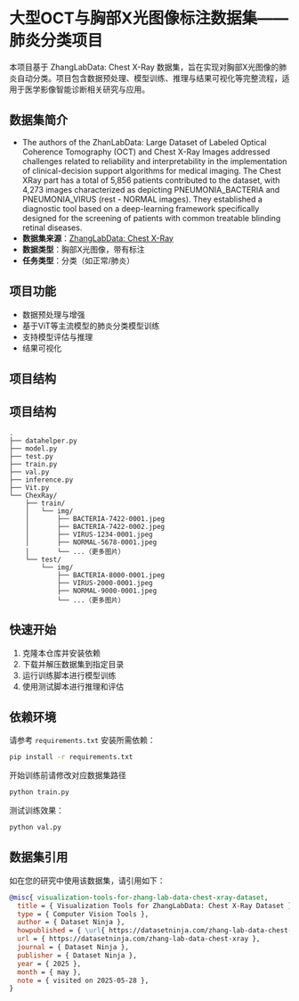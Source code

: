 # 大型OCT与胸部X光图像标注数据集——肺炎分类项目

本项目基于 ZhangLabData: Chest X-Ray 数据集，旨在实现对胸部X光图像的肺炎自动分类。项目包含数据预处理、模型训练、推理与结果可视化等完整流程，适用于医学影像智能诊断相关研究与应用。

## 数据集简介
- The authors of the ZhanLabData: Large Dataset of Labeled Optical Coherence Tomography (OCT) and Chest X-Ray Images addressed challenges related to reliability and interpretability in the implementation of clinical-decision support algorithms for medical imaging. The Chest XRay part has a total of 5,856 patients contributed to the dataset, with 4,273 images characterized as depicting PNEUMONIA_BACTERIA and PNEUMONIA_VIRUS (rest - NORMAL images). They established a diagnostic tool based on a deep-learning framework specifically designed for the screening of patients with common treatable blinding retinal diseases.
- **数据集来源**：[ZhangLabData: Chest X-Ray](https://datasetninja.com/zhang-lab-data-chest-xray)
- **数据类型**：胸部X光图像，带有标注
- **任务类型**：分类（如正常/肺炎）

## 项目功能

- 数据预处理与增强
- 基于ViT等主流模型的肺炎分类模型训练
- 支持模型评估与推理
- 结果可视化

## 项目结构

## 项目结构

```text
.
├── datahelper.py
├── model.py
├── test.py
├── train.py
├── val.py
├── inference.py
├── Vit.py
└── ChexRay/
    ├── train/
    │   └── img/
    │       ├── BACTERIA-7422-0001.jpeg
    │       ├── BACTERIA-7422-0002.jpeg
    │       ├── VIRUS-1234-0001.jpeg
    │       ├── NORMAL-5678-0001.jpeg
    │       └── ...（更多图片）
    └── test/
        └── img/
            ├── BACTERIA-8000-0001.jpeg
            ├── VIRUS-2000-0001.jpeg
            ├── NORMAL-9000-0001.jpeg
            └── ...（更多图片）
```

## 快速开始

1. 克隆本仓库并安装依赖
2. 下载并解压数据集到指定目录
3. 运行训练脚本进行模型训练
4. 使用测试脚本进行推理和评估

## 依赖环境

请参考 `requirements.txt` 安装所需依赖：

```bash
pip install -r requirements.txt
```
开始训练前请修改对应数据集路径

```bash
python train.py
```
测试训练效果：
```bash
python val.py
```
## 数据集引用
如在您的研究中使用该数据集，请引用如下：
```bibtex
@misc{ visualization-tools-for-zhang-lab-data-chest-xray-dataset,
  title = { Visualization Tools for ZhangLabData: Chest X-Ray Dataset },
  type = { Computer Vision Tools },
  author = { Dataset Ninja },
  howpublished = { \url{ https://datasetninja.com/zhang-lab-data-chest-xray } },
  url = { https://datasetninja.com/zhang-lab-data-chest-xray },
  journal = { Dataset Ninja },
  publisher = { Dataset Ninja },
  year = { 2025 },
  month = { may },
  note = { visited on 2025-05-28 },
}
```
